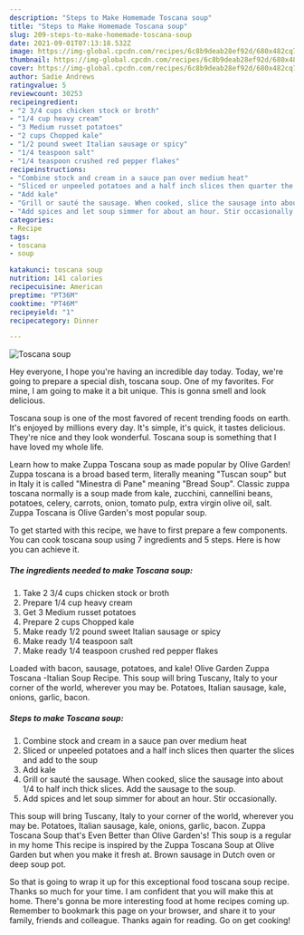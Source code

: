 ```yaml
---
description: "Steps to Make Homemade Toscana soup"
title: "Steps to Make Homemade Toscana soup"
slug: 209-steps-to-make-homemade-toscana-soup
date: 2021-09-01T07:13:18.532Z
image: https://img-global.cpcdn.com/recipes/6c8b9deab28ef92d/680x482cq70/toscana-soup-recipe-main-photo.jpg
thumbnail: https://img-global.cpcdn.com/recipes/6c8b9deab28ef92d/680x482cq70/toscana-soup-recipe-main-photo.jpg
cover: https://img-global.cpcdn.com/recipes/6c8b9deab28ef92d/680x482cq70/toscana-soup-recipe-main-photo.jpg
author: Sadie Andrews
ratingvalue: 5
reviewcount: 30253
recipeingredient:
- "2 3/4 cups chicken stock or broth"
- "1/4 cup heavy cream"
- "3 Medium russet potatoes"
- "2 cups Chopped kale"
- "1/2 pound sweet Italian sausage or spicy"
- "1/4 teaspoon salt"
- "1/4 teaspoon crushed red pepper flakes"
recipeinstructions:
- "Combine stock and cream in a sauce pan over medium heat"
- "Sliced or unpeeled potatoes and a half inch slices then quarter the slices and add to the soup"
- "Add kale"
- "Grill or sauté the sausage. When cooked, slice the sausage into about 1/4 to half inch thick slices. Add the sausage to the soup."
- "Add spices and let soup simmer for about an hour. Stir occasionally."
categories:
- Recipe
tags:
- toscana
- soup

katakunci: toscana soup 
nutrition: 141 calories
recipecuisine: American
preptime: "PT36M"
cooktime: "PT46M"
recipeyield: "1"
recipecategory: Dinner

---
```



![Toscana soup](https://img-global.cpcdn.com/recipes/6c8b9deab28ef92d/680x482cq70/toscana-soup-recipe-main-photo.jpg)

Hey everyone, I hope you're having an incredible day today. Today, we're going to prepare a special dish, toscana soup. One of my favorites. For mine, I am going to make it a bit unique. This is gonna smell and look delicious.

Toscana soup is one of the most favored of recent trending foods on earth. It's enjoyed by millions every day. It's simple, it's quick, it tastes delicious. They're nice and they look wonderful. Toscana soup is something that I have loved my whole life.

Learn how to make Zuppa Toscana soup as made popular by Olive Garden! Zuppa toscana is a broad based term, literally meaning &#34;Tuscan soup&#34; but in Italy it is called &#34;Minestra di Pane&#34; meaning &#34;Bread Soup&#34;. Classic zuppa toscana normally is a soup made from kale, zucchini, cannellini beans, potatoes, celery, carrots, onion, tomato pulp, extra virgin olive oil, salt. Zuppa Toscana is Olive Garden&#39;s most popular soup.


To get started with this recipe, we have to first prepare a few components. You can cook toscana soup using 7 ingredients and 5 steps. Here is how you can achieve it.

<!--inarticleads1-->

##### The ingredients needed to make Toscana soup:

1. Take 2 3/4 cups chicken stock or broth
1. Prepare 1/4 cup heavy cream
1. Get 3 Medium russet potatoes
1. Prepare 2 cups Chopped kale
1. Make ready 1/2 pound sweet Italian sausage or spicy
1. Make ready 1/4 teaspoon salt
1. Make ready 1/4 teaspoon crushed red pepper flakes


Loaded with bacon, sausage, potatoes, and kale! Olive Garden Zuppa Toscana -Italian Soup Recipe. This soup will bring Tuscany, Italy to your corner of the world, wherever you may be. Potatoes, Italian sausage, kale, onions, garlic, bacon. 

<!--inarticleads2-->

##### Steps to make Toscana soup:

1. Combine stock and cream in a sauce pan over medium heat
1. Sliced or unpeeled potatoes and a half inch slices then quarter the slices and add to the soup
1. Add kale
1. Grill or sauté the sausage. When cooked, slice the sausage into about 1/4 to half inch thick slices. Add the sausage to the soup.
1. Add spices and let soup simmer for about an hour. Stir occasionally.


This soup will bring Tuscany, Italy to your corner of the world, wherever you may be. Potatoes, Italian sausage, kale, onions, garlic, bacon. Zuppa Toscana Soup that&#39;s Even Better than Olive Garden&#39;s! This soup is a regular in my home This recipe is inspired by the Zuppa Toscana Soup at Olive Garden but when you make it fresh at. Brown sausage in Dutch oven or deep soup pot. 

So that is going to wrap it up for this exceptional food toscana soup recipe. Thanks so much for your time. I am confident that you will make this at home. There's gonna be more interesting food at home recipes coming up. Remember to bookmark this page on your browser, and share it to your family, friends and colleague. Thanks again for reading. Go on get cooking!
